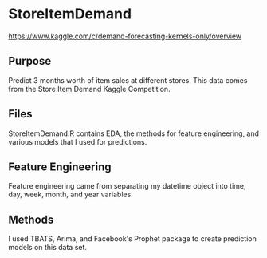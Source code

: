 # StoreItemDemand
https://www.kaggle.com/c/demand-forecasting-kernels-only/overview

## Purpose
Predict 3 months worth of item sales at different stores. This data comes from the Store Item Demand Kaggle Competition.

## Files
StoreItemDemand.R contains EDA, the methods for feature engineering, and various models that I used for predictions.

## Feature Engineering
Feature engineering came from separating my datetime object into time, day, week, month, and year variables. 

## Methods
I used TBATS, Arima, and Facebook's Prophet package to create prediction models on this data set.
